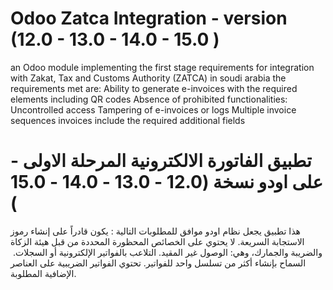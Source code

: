 # Odoo Zatca Integration - version (12.0 - 13.0 - 14.0 - 15.0 )

an Odoo module implementing the first stage requirements for integration with Zakat, Tax and Customs Authority (ZATCA) in soudi arabia
the requirements met are:
     Ability to generate e-invoices with the required elements including QR codes
     Absence of prohibited functionalities:
        Uncontrolled access
        Tampering of e-invoices or logs
        Multiple invoice sequences​
invoices include the required additional fields

# تطبيق الفاتورة الالكترونية المرحلة الاولى - على اودو نسخة (12.0 - 13.0 - 14.0 - 15.0 )
هذا تطبيق يجعل نظام اودو موافق للمطلوبات التالية : 
    يكون قادراً على إنشاء رموز الاستجابة السريعة.
    لا يحتوي على الخصائص المحظورة المحددة من قبل هيئة الزكاة والضريبة والجمارك، وهي:
        الوصول غير المقيد.
        ​التلاعب بالفواتير الإلكترونية أو السجلات.
        ​السماح بإنشاء أكثر من تسلسل واحد للفواتير.
   تحتوي الفواتير الضريبية على العناصر الإضافية المطلوبة.
